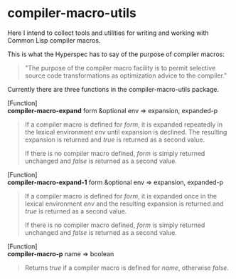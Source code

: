 compiler-macro-utils
====================

Here I intend to collect tools and utilities for writing and working with
Common Lisp compiler macros.

This is what the Hyperspec has to say of the purpose of compiler macros:
> "The purpose of the compiler macro facility is to permit selective source code
> transformations as optimization advice to the compiler."

Currently there are three functions in the compiler-macro-utils package.

[Function]  
__compiler-macro-expand__ form &optional env => expansion, expanded-p

> If a compiler macro is defined for _form_, it is expanded repeatedly in the
> lexical environment _env_ until expansion is declined. The resulting expansion
> is returned and _true_ is returned as a second value.
> 
> If there is no compiler macro defined, _form_ is simply returned unchanged and
> _false_ is returned as a second value.


[Function]  
__compiler-macro-expand-1__ form &optional env => expansion, expanded-p

> If a compiler macro is defined for _form_, it is expanded once in the
> lexical environment _env_ and the resulting expansion is returned and _true_
> is returned as a second value.
> 
> If there is no compiler macro defined, _form_ is simply returned unchanged and
> _false_ is returned as a second value.


[Function]  
__compiler-macro-p__ name => boolean

> Returns _true_ if a compiler macro is defined for _name_, otherwise _false_.
